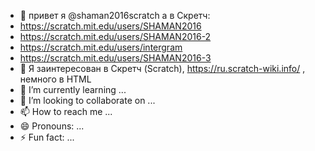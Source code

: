 - 👋 привет я @shaman2016scratch а в Скретч:
- https://scratch.mit.edu/users/SHAMAN2016
- https://scratch.mit.edu/users/SHAMAN2016-2
- https://scratch.mit.edu/users/intergram
- https://scratch.mit.edu/users/SHAMAN2016-3
- 👀 Я заинтересован в Скретч (Scratch), https://ru.scratch-wiki.info/ , немного в HTML
- 🌱 I’m currently learning ...
- 💞️ I’m looking to collaborate on ...
- 📫 How to reach me ...
- 😄 Pronouns: ...
- ⚡ Fun fact: ...

<!---
shaman2016scratch/shaman2016scratch is a ✨ special ✨ repository because its `README.md` (this file) appears on your GitHub profile.
You can click the Preview link to take a look at your changes.
--->
